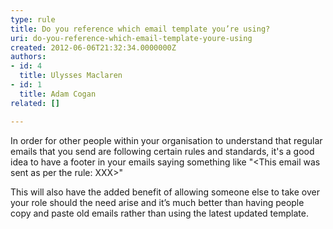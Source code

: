 ```yaml
---
type: rule
title: Do you reference which email template you’re using?
uri: do-you-reference-which-email-template-youre-using
created: 2012-06-06T21:32:34.0000000Z
authors:
- id: 4
  title: Ulysses Maclaren
- id: 1
  title: Adam Cogan
related: []

---
```


In order for other people within your organisation to understand that regular emails that you send are following certain rules and standards, it's a good idea to have a footer in your emails saying something like "&lt;This email was sent as per the rule: XXX&gt;"
 
This will also have the added benefit of allowing someone else to take over your role should the need arise and it’s much better than having people copy and paste old emails rather than using the latest updated template.
